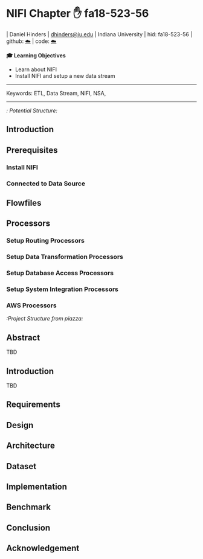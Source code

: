 # NIFI Chapter :hand: fa18-523-56

| Daniel Hinders
| dhinders@iu.edu
| Indiana University
| hid: fa18-523-56
| github: [:cloud:](https://github.com/cloudmesh-community/fa18-523-56/blob/master/project-report/report.md)
| code: [:cloud:](https://github.com/cloudmesh-community/fa18-523-56/blob/master/project-code/code)

**:mortar_board: Learning Objectives**

* Learn about NIFI
* Install NIFI and setup a new data stream
---

Keywords: ETL, Data Stream, NIFI, NSA, 

---

*: Potential Structure:*

## Introduction

## Prerequisites

### Install NIFI

### Connected to Data Source

## Flowfiles

## Processors

### Setup Routing Processors

### Setup Data Transformation Processors

### Setup Database Access Processors

### Setup System Integration Processors

### AWS Processors





*:Project Structure from piazza:*

## Abstract

TBD

## Introduction

TBD

## Requirements

## Design 

## Architecture

## Dataset

## Implementation

## Benchmark

## Conclusion

## Acknowledgement
